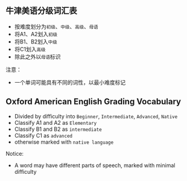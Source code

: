 ## 牛津美语分级词汇表

+ 按难度划分为`初级`、`中级`、`高级`、`母语`
+ 将A1、A2划入`初级`
+ 将B1、B2划入`中级`
+ 将C1划入`高级`
+ 除此之外以`母语`标识

注意：
+ 一个单词可能具有不同的词性，以最小难度标记


## Oxford American English Grading Vocabulary

+ Divided by difficulty into `Beginner`, `Intermediate`, `Advanced`, `Native`
+ Classify A1 and A2 as `Elementary`
+ Classify B1 and B2 as `intermediate`
+ Classify C1 as `advanced`
+ otherwise marked with `native language`

Notice:
+ A word may have different parts of speech, marked with minimal difficulty